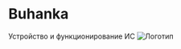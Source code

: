 # Buhanka
Устройство и функционирование ИС
![Логотип](https://octodex.github.com/images/orderedlistocat.png "Логотип GitHub")
